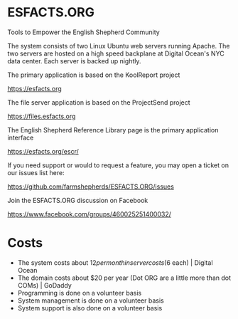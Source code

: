 # ESFACTS.ORG
Tools to Empower the English Shepherd Community

The system consists of two Linux Ubuntu web servers running Apache. The two servers are hosted on a high speed backplane at Digital Ocean's NYC data center.  Each server is backed up nightly.

The primary application is based on the KoolReport project

https://esfacts.org

The file server application is based on the ProjectSend project

https://files.esfacts.org

The English Shepherd Reference Library page is the primary application interface

https://esfacts.org/escr/

If you need support or would to request a feature, you may open a ticket on our issues list here:

https://github.com/farmshepherds/ESFACTS.ORG/issues

Join the ESFACTS.ORG discussion on Facebook

https://www.facebook.com/groups/460025251400032/

# Costs

* The system costs about $12 per month in server costs ($6 each) | Digital Ocean
* The domain costs about $20 per year (Dot ORG are a little more than dot COMs) | GoDaddy
* Programming is done on a volunteer basis
* System management is done on a volunteer basis
* System support is also done on a volunteer basis  
